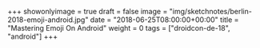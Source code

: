 +++
showonlyimage = true
draft = false
image = "img/sketchnotes/berlin-2018-emoji-android.jpg"
date = "2018-06-25T08:00:00+00:00"
title = "Mastering Emoji On Android"
weight = 0
tags = ["droidcon-de-18", "android"]
+++

